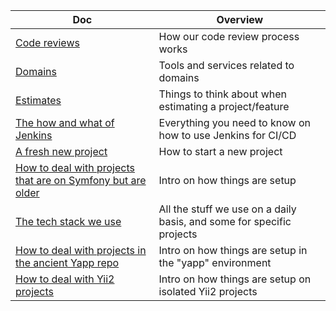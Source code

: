 <!-- prettier-ignore-start -->
<!-- start_toc -->
| Doc | Overview |
|---|---|
| [Code reviews](/playbooks/code-review.md#readme) | How our code review process works |
| [Domains](/playbooks/domains.md#readme) | Tools and services related to domains |
| [Estimates](/playbooks/estimates.md#readme) | Things to think about when estimating a project/feature |
| [The how and what of Jenkins](/playbooks/jenkins.md#readme) | Everything you need to know on how to use Jenkins for CI/CD |
| [A fresh new project](/playbooks/start.md#readme) | How to start a new project |
| [How to deal with projects that are on Symfony but are older](/playbooks/symfony.md#readme) | Intro on how things are setup |
| [The tech stack we use](/playbooks/technology.md#readme) | All the stuff we use on a daily basis, and some for specific projects |
| [How to deal with projects in the ancient Yapp repo](/playbooks/yapp.md#readme) | Intro on how things are setup in the "yapp" environment |
| [How to deal with Yii2 projects](/playbooks/yii2.md#readme) | Intro on how things are setup on isolated Yii2 projects |
<!-- end_toc -->
<!-- prettier-ignore-end -->
